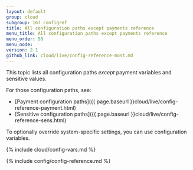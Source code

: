 ```yaml
---
layout: default
group: cloud
subgroup: 167_configref
title: All configuration paths except payments reference
menu_title: All configuration paths except payments reference
menu_order: 50
menu_node:
version: 2.1
github_link: cloud/live/config-reference-most.md
---
```


This topic lists all configuration paths _except_ payment variables and sensitive values.

For those configuration paths, see:

*	[Payment configuration paths]({{ page.baseurl }}cloud/live/config-reference-payment.html)
*	[Sensitive configuration paths]({{ page.baseurl }}cloud/live/config-reference-sens.html)

To optionally override system-specific settings, you can use configuration variables.

{% include cloud/config-vars.md %}

{% include config/config-reference.md %}
